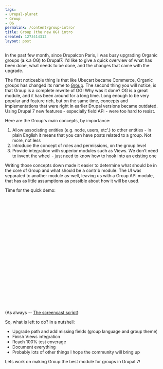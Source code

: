 ```yaml
--- 
tags: 
- Drupal-planet
- Group
- OG
permalink: /content/group-intro/
title: Group (the new OG) intro
created: 1273414312
layout: post
---
```

 In the past few month, since Drupalcon Paris, I was busy upgrading Organic groups (a.k.a OG) to Drupal7. I'd like to give a quick overview of what has been done, what needs to be done, and the changes that came with the upgrade.

The first noticeable thing is that like Ubecart became Commerce, Organic groups has changed its name to <a href="http://drupal.org/project/group">Group</a>. The second thing you will notice, is that Group is a complete rewrite of OG! Why was it done? OG is a great module, and it has been around for a long time. Long enough to be very popular and feature rich, but on the same time, concepts and implementations that were right in earlier Drupal versions became outdated. Using Drupal 7 new features - especially field API - were too hard to resist.

Here are the Group's main concepts, by importance:
<ol>
<li>Allow associating entities (e.g. node, users, etc'.) to other entities - In plain English it means that you can have posts related to a group. Not more, not less</li>
<li>Introduce the concept of roles and permissions, on the group level</li>
<li>Provide integration with superior modules such as Views. We don't need to invent the wheel - just need to know how to hook into an existing one</li>
</ol>

Writing those concepts down made it easier to determine what should be in the core of Group and what should be a contrib module. The UI was separated to another module as-well, leaving us with a Group API module, that has as little assumptions as possible about how it will be used.

<!-- more -->

Time for the quick demo:
<object width="640" height="385"><param name="movie" value="http://www.youtube.com/v/vDtFJyfGEaE&hl=en_US&fs=1&rel=0"></param><param name="allowFullScreen" value="true"></param><param name="allowscriptaccess" value="always"></param><embed src="http://www.youtube.com/v/vDtFJyfGEaE&hl=en_US&fs=1&rel=0" type="application/x-shockwave-flash" allowscriptaccess="always" allowfullscreen="true" width="640" height="385"></embed></object>
(As always -- <a href="http://docs.google.com/Doc?docid=0Ad43t2AqZZxCZGNwM3QzbXNfMjAwYzhrc3QyZDY&hl=en">The screencast script</a>)

So, what is left to do? In a nutshell:
<ul>
<li>Upgrade path and add missing fields (group language and group theme)</li>
<li>Finish Views integration</li>
<li>Reach 100% test coverage</li>
<li>Document everything</li>
<li>Probably lots of other things I hope the community will bring up</li>
</ul>

Lets work on making Group the best module for groups in Drupal 7!
